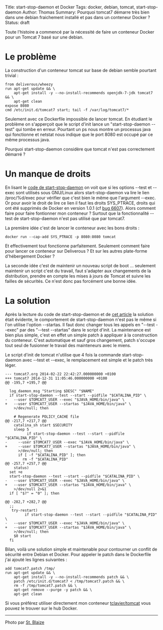 Title: start-stop-daemon et Docker
Tags: docker, debian, tomcat, start-stop-daemon
Author: Thomas
Summary: Pourquoi tomcat7 démarre très bien dans une debian fraichement installé et pas dans un conteneur Docker ?
Status: draft

Toute l'histoire a commencé par la nécessité de faire un conteneur Docker pour un Tomcat 7 basé sur une debian.

# Le problème

La construction d'un conteneur tomcat sur base de debian semble pourtant trivial : 

    from deliverous/wheezy
    run apt-get update && \
        apt-get install -y --no-install-recommends openjdk-7-jdk tomcat7 && \
        apt-get clean
    expose 8080
    cmd /etc/init.d/tomcat7 start; tail -f /var/log/tomcat7/*

Seulement avec ce Dockerfile impossible de lancer tomcat. En étudiant le problème on s'apperçoit que le script d'init lance un "start-stop-daemon --test" qui tombe en erreur. Pourtant un ps nous montre un processus java qui fonctionne et netstat nous indique que le port 8080 est occupé par ce même processus java.

Pourquoi start-stop-daemon considère que tomcat n'est pas correctement démarré ? 

# Un manque de droits

En lisant le [code de start-stop-daemon](http://anonscm.debian.org/cgit/dpkg/dpkg.git/tree/utils/start-stop-daemon.c) on voit que si les options --test et --exec sont utilisés sous GNU/Linux alors start-stop-daemon va lire le lien /proc/%d/exec pour vérifier que c'est bien le même que l'argument --exec. 
Or pour avoir le droit de lire ce lien il faut les droits SYS_PTRACE, droits qui ont été supprimés de Docker en version 1.0.1 (cf [bug 6607](https://github.com/docker/docker/issues/6607)). Alors comment faire pour faire fontionner mon conteneur ? Surtout que la fonctionnalité --test de start-stop-daemon n'est pas utilisé que par tomcat7. 

La première idée c'est de lancer le conteneur avec les bons droits :

    docker run --cap-add SYS_PTRACE -p 8080:8080 tomcat

Et effectivement tout fonctionne parfaitement. Seulement comment faire pour lancer ce conteneur sur Deliverous ? Et sur les autres plate-forme d'hébergement Docker ? 

La seconde idée c'est de maintenir un nouveau script de boot ... seulement maintenir un script c'est du travail, faut s'adapter aux changements de la distribution, prendre en compte les mises à jours de Tomcat et suivre les failles de sécurités. Ce n'est donc pas forcément une bonne idée.

# La solution

Après la lecture du code de start-stop-daemon et de [cet article](https://chris-lamb.co.uk/posts/start-stop-daemon-exec-vs-startas) la solution était évidente, le comportement de start-stop-daemon n'est pas le même si l'on utilise l'option --startas. Il faut donc changer tous les appels en "--test --exec" par des "--test --startas" dans le script d'init. La maintenance est bien plus simple, c'est en effet un simple patch à appliquer à la construction du conteneur. C'est automatique et sauf gros changement, patch s'occupe tout seul de fusionner le travail des mainteneurs avec le miens. 

Le script d'init de tomcat n'utilise que 4 fois la commande start-stop-daemon avec --test et --exec, le remplacement est simple et le patch très léger. 

```
--- tomcat7.org 2014-02-22 22:42:27.000000000 +0100
+++ tomcat7 2014-12-31 11:05:46.000000000 +0100
@@ -195,7 +195,7 @@

  log_daemon_msg "Starting $DESC" "$NAME"
  if start-stop-daemon --test --start --pidfile "$CATALINA_PID" \
-   --user $TOMCAT7_USER --exec "$JAVA_HOME/bin/java" \
+   --user $TOMCAT7_USER --startas "$JAVA_HOME/bin/java" \
    >/dev/null; then

    # Regenerate POLICY_CACHE file
@@ -217,7 +217,7 @@
    catalina_sh start $SECURITY
    sleep 5
          if start-stop-daemon --test --start --pidfile "$CATALINA_PID" \
-     --user $TOMCAT7_USER --exec "$JAVA_HOME/bin/java" \
+     --user $TOMCAT7_USER --startas "$JAVA_HOME/bin/java" \
      >/dev/null; then
      if [ -f "$CATALINA_PID" ]; then
        rm -f "$CATALINA_PID"
@@ -257,7 +257,7 @@
    status)
  set +e
  start-stop-daemon --test --start --pidfile "$CATALINA_PID" \
-   --user $TOMCAT7_USER --exec "$JAVA_HOME/bin/java" \
+   --user $TOMCAT7_USER --startas "$JAVA_HOME/bin/java" \
    >/dev/null 2>&1
  if [ "$?" = "0" ]; then

@@ -282,7 +282,7 @@
  ;;
   try-restart)
         if start-stop-daemon --test --start --pidfile "$CATALINA_PID" \
-   --user $TOMCAT7_USER --exec "$JAVA_HOME/bin/java" \
+   --user $TOMCAT7_USER --startas "$JAVA_HOME/bin/java" \
    >/dev/null; then
    $0 start
  fi

```

Bilan, voilà une solution simple et maintenable pour contourner un conflit de sécurité entre Debian et Docker. Pour appeler le patch dans le Dockerfile j'ai ajouté les lignes suivantes : 

```
add tomcat7.patch /tmp/
run apt-get update && \
    apt-get install -y --no-install-recommends patch && \
    patch /etc/init.d/tomcat7 < /tmp/tomcat7.patch && \
    rm -f /tmp/tomcat7.patch && \
    apt-get remove --purge -y patch && \
    apt-get clean 
```

Si vous préférez utiliser directement mon conteneur [tclavier/tomcat](https://registry.hub.docker.com/u/tclavier/tomcat/) vous pouvez le trouver sur le hub Docker.

---
Photo par [ St. Blaize](https://www.flickr.com/photos/stblaize/3188751116)
